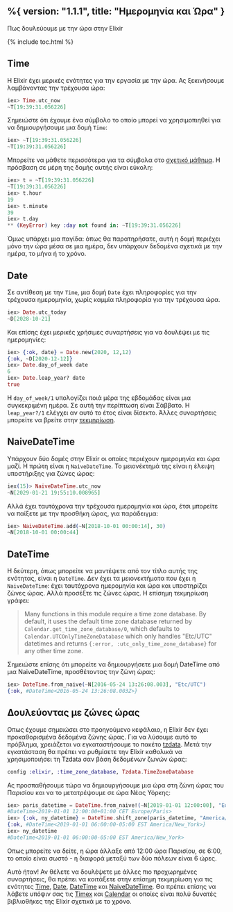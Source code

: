 %{
  version: "1.1.1",
  title: "Ημερομηνία και Ώρα"
}
---

Πως δουλεύουμε με την ώρα στην Elixir

{% include toc.html %}

## Time

Η Elixir έχει μερικές ενότητες για την εργασία με την ώρα.
Ας ξεκινήσουμε λαμβάνοντας την τρέχουσα ώρα:

```elixir
iex> Time.utc_now
~T[19:39:31.056226]
```

Σημειώστε ότι έχουμε ένα σύμβολο το οποίο μπορεί να χρησιμοπιηθεί για να δημιουργήσουμε μια δομή `Time`:

```elixir
iex> ~T[19:39:31.056226]
~T[19:39:31.056226]
```

Μπορείτε να μάθετε περισσότερα για τα σύμβολα στο [σχετικό μάθημα](../sigils).
Η πρόσβαση σε μέρη της δομής αυτής είναι εύκολη:

```elixir
iex> t = ~T[19:39:31.056226]
~T[19:39:31.056226]
iex> t.hour
19
iex> t.minute
39
iex> t.day
** (KeyError) key :day not found in: ~T[19:39:31.056226]
```

Όμως υπάρχει μια παγίδα: όπως θα παρατηρήσατε, αυτή η δομή περιέχει μόνο την ώρα μέσα σε μια ημέρα, δεν υπάρχουν δεδομένα σχετικά με την ημέρα, το μήνα ή το χρόνο.

## Date

Σε αντίθεση με την `Time`, μια δομή `Date` έχει πληροφορίες για την τρέχουσα ημερομηνία, χωρίς καμμία πληροφορία για την τρέχουσα ώρα.

```elixir
iex> Date.utc_today
~D[2028-10-21]
```

Και επίσης έχει μερικές χρήσιμες συναρτήσεις για να δουλέψει με τις ημερομηνίες:

```elixir
iex> {:ok, date} = Date.new(2020, 12,12)
{:ok, ~D[2020-12-12]}
iex> Date.day_of_week date
6
iex> Date.leap_year? date
true
```

Η `day_of_week/1` υπολογίζει ποιά μέρα της εβδομάδας είναι μια συγκεκριμένη ημέρα.
Σε αυτή την περίπτωση είναι Σάββατο.
Η `leap_year?/1` ελέγχει αν αυτό το έτος είναι δίσεκτο.
Άλλες συναρτήσεις μπορείτε να βρείτε στην [τεκμηρίωση](https://hexdocs.pm/elixir/Date.html).

## NaiveDateTime

Υπάρχουν δύο δομές στην Elixir οι οποίες περιέχουν ημερομηνία και ώρα μαζί.
Η πρώτη είναι η `NaiveDateTime`.
Το μειονέκτημά της είναι η έλειψη υποστήριξης για ζώνες ώρας:

```elixir
iex(15)> NaiveDateTime.utc_now
~N[2029-01-21 19:55:10.008965]
```

Αλλά έχει ταυτόχρονα την τρέχουσα ημερομηνία και ώρα, έτσι μπορείτε να παίξετε με την προσθήκη ώρας, για παράδειγμα:

```elixir
iex> NaiveDateTime.add(~N[2018-10-01 00:00:14], 30)
~N[2018-10-01 00:00:44]
```

## DateTime

Η δεύτερη, όπως μπορείτε να μαντέψετε από τον τίτλο αυτής της ενότητας, είναι η `DateTime`.
Δεν έχει τα μειονεκτήματα που έχει η `NaiveDateTime`: έχει ταυτόχρονα ημερομηνία και ώρα και υποστηρίζει ζώνες ώρας.
Αλλά προσέξτε τις ζώνες ώρας. Η επίσημη τεκμηρίωση γράφει:

> Many functions in this module require a time zone database. By default, it uses the default time zone database returned by `Calendar.get_time_zone_database/0`, which defaults to `Calendar.UTCOnlyTimeZoneDatabase` which only handles "Etc/UTC" datetimes and returns `{:error, :utc_only_time_zone_database}` for any other time zone.

Σημειώστε επίσης ότι μπορείτε να δημιουργήσετε μια δομή DateTime από μια NaiveDateTime, προσθέτοντας την ζώνη ώρας:

```elixir
iex> DateTime.from_naive(~N[2016-05-24 13:26:08.003], "Etc/UTC")
{:ok, #DateTime<2016-05-24 13:26:08.003Z>}
```

## Δουλεύοντας με ζώνες ώρας

Οπως έχουμε σημειώσει στο προηγούμενο κεφάλαιο, η Elixir δεν έχει προκαθορισμένα δεδομένα ζώνης ώρας.
Για να λύσουμε αυτό το πρόβλημα, χρειάζεται να εγκαταστήσουμε το πακέτο [tzdata](https://github.com/lau/tzdata).
Μετά την εγκατάσταση θα πρέπει να ρυθμίσετε την Elixir καθολικά να χρησιμοποιήσει τη Tzdata σαν βάση δεδομένων ζωνών ώρας:

```elixir
config :elixir, :time_zone_database, Tzdata.TimeZoneDatabase
```

Ας προσπαθήσουμε τώρα να δημιουργήσουμε μια ώρα στη ζώνη ώρας του Παρισίου και να το μετατρέψουμε σε ώρα Νέας Υόρκης:

```elixir
iex> paris_datetime = DateTime.from_naive!(~N[2019-01-01 12:00:00], "Europe/Paris")
#DateTime<2019-01-01 12:00:00+01:00 CET Europe/Paris>
iex> {:ok, ny_datetime} = DateTime.shift_zone(paris_datetime, "America/New_York")
{:ok, #DateTime<2019-01-01 06:00:00-05:00 EST America/New_York>}
iex> ny_datetime
#DateTime<2019-01-01 06:00:00-05:00 EST America/New_York>
```

Οπως μπορείτε να δείτε, η ώρα άλλαξε από 12:00 ώρα Παρισίου, σε 6:00, το οποίο είναι σωστό - η διαφορά μεταξύ των δύο πόλεων είναι 6 ώρες.

Αυτό ήταν! Αν θέλετε να δουλέψετε με άλλες πιο προχωρημένες συναρτήσεις, θα πρέπει να κοιτάξετε στην επίσημη τεκμηρίωση για τις ενότητες [Time](https://hexdocs.pm/elixir/Time.html), [Date](https://hexdocs.pm/elixir/Date.html), [DateTime](https://hexdocs.pm/elixir/DateTime.html) και [NaiveDateTime](https://hexdocs.pm/elixir/NaiveDateTime.html).
Θα πρέπει επίσης να λάβετε υπόψιν σας τις [Timex](https://github.com/bitwalker/timex) και [Calendar](https://github.com/lau/calendar) οι οποίες είναι πολύ δυνατές βιβλιοθήκες της Elixir σχετικά με το χρόνο.
